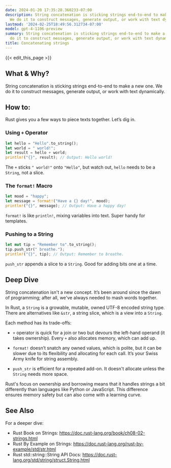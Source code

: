 ```yaml
---
date: 2024-01-20 17:35:28.360233-07:00
description: String concatenation is sticking strings end-to-end to make a new one.
  We do it to construct messages, generate output, or work with text dynamically.
lastmod: '2024-02-25T18:49:56.312734-07:00'
model: gpt-4-1106-preview
summary: String concatenation is sticking strings end-to-end to make a new one. We
  do it to construct messages, generate output, or work with text dynamically.
title: Concatenating strings
---
```


{{< edit_this_page >}}

## What & Why?
String concatenation is sticking strings end-to-end to make a new one. We do it to construct messages, generate output, or work with text dynamically.

## How to:
Rust gives you a few ways to piece texts together. Let’s dig in.

### Using `+` Operator
```Rust
let hello = "Hello".to_string();
let world = " world!";
let result = hello + world;
println!("{}", result); // Output: Hello world!
```
The `+` sticks `" world!"` onto `"Hello"`, but watch out, `hello` needs to be a `String`, not a slice.

### The `format!` Macro
```Rust
let mood = "happy";
let message = format!("Have a {} day!", mood);
println!("{}", message); // Output: Have a happy day!
```
`format!` is like `println!`, mixing variables into text. Super handy for templates.

### Pushing to a String
```Rust
let mut tip = "Remember to".to_string();
tip.push_str(" breathe.");
println!("{}", tip); // Output: Remember to breathe.
```
`push_str` appends a slice to a `String`. Good for adding bits one at a time.

## Deep Dive
String concatenation isn't a new concept. It’s been around since the dawn of programming; after all, we've always needed to mash words together.

In Rust, a `String` is a growable, mutable, owned UTF-8 encoded string type. There are alternatives like `&str`, a string slice, which is a view into a `String`.

Each method has its trade-offs:

- `+` operator is quick for a join or two but devours the left-hand operand (it takes ownership). Every `+` also allocates memory, which can add up.
  
- `format!` doesn’t snatch any owned values, which is polite, but it can be slower due to its flexibility and allocating for each call. It’s your Swiss Army knife for string assembly.

- `push_str` is efficient for a repeated add-on. It doesn't allocate unless the `String` needs more space.

Rust's focus on ownership and borrowing means that it handles strings a bit differently than languages like Python or JavaScript. This difference ensures memory safety but can also come with a learning curve.

## See Also
For a deeper dive:
- Rust Book on Strings: https://doc.rust-lang.org/book/ch08-02-strings.html
- Rust By Example on Strings: https://doc.rust-lang.org/rust-by-example/std/str.html
- Rust std::string::String API Docs: https://doc.rust-lang.org/std/string/struct.String.html
